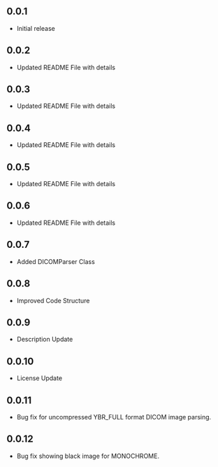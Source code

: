 ## 0.0.1

* Initial release

## 0.0.2

* Updated README File with details

## 0.0.3

* Updated README File with details

## 0.0.4

* Updated README File with details

## 0.0.5

* Updated README File with details

## 0.0.6

* Updated README File with details

## 0.0.7

* Added DICOMParser Class

## 0.0.8

* Improved Code Structure

## 0.0.9

* Description Update

## 0.0.10

* License Update


## 0.0.11

* Bug fix for uncompressed YBR_FULL format DICOM image parsing. 

## 0.0.12

* Bug fix showing black image for MONOCHROME. 